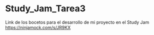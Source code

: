# Study_Jam_Tarea3
Link de los bocetos para el desarrollo de mi proyecto en el Study Jam
https://ninjamock.com/s/JR9KX
